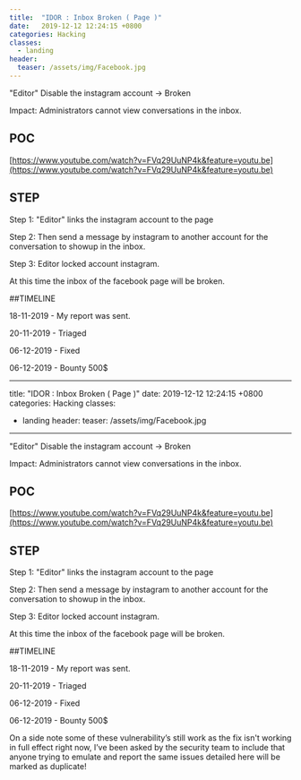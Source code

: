 ```yaml
---
title:  "IDOR : Inbox Broken ( Page )"
date:   2019-12-12 12:24:15 +0800
categories: Hacking
classes:
  - landing
header:
  teaser: /assets/img/Facebook.jpg
---
```


"Editor" Disable the instagram account -> Broken

Impact: Administrators cannot view conversations in the inbox.

## POC

[https://www.youtube.com/watch?v=FVq29UuNP4k&feature=youtu.be](https://www.youtube.com/watch?v=FVq29UuNP4k&feature=youtu.be)

## STEP

Step 1: "Editor" links the instagram account to the page

Step 2: Then send a message by instagram to another account for the conversation to showup in the inbox.

Step 3: Editor locked account instagram.

At this time the inbox of the facebook page will be broken.

##TIMELINE 

18-11-2019 - My report was sent.

20-11-2019 - Triaged

06-12-2019 - Fixed

06-12-2019 - Bounty 500$

---
title:  "IDOR : Inbox Broken ( Page )"
date:   2019-12-12 12:24:15 +0800
categories: Hacking
classes:
  - landing
header:
  teaser: /assets/img/Facebook.jpg
---

"Editor" Disable the instagram account -> Broken

Impact: Administrators cannot view conversations in the inbox.

## POC

[https://www.youtube.com/watch?v=FVq29UuNP4k&feature=youtu.be](https://www.youtube.com/watch?v=FVq29UuNP4k&feature=youtu.be)

## STEP

Step 1: "Editor" links the instagram account to the page

Step 2: Then send a message by instagram to another account for the conversation to showup in the inbox.

Step 3: Editor locked account instagram.

At this time the inbox of the facebook page will be broken.

##TIMELINE 

18-11-2019 - My report was sent.

20-11-2019 - Triaged

06-12-2019 - Fixed

06-12-2019 - Bounty 500$

On a side note some of these vulnerability’s still work as the fix isn't working in full effect right now, I’ve been asked by the security team to include that anyone trying to emulate and report the same issues detailed here will be marked as duplicate!

